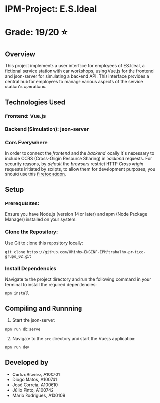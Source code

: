 # IPM-Project: E.S.Ideal

# Grade: 19/20 ⭐

## Overview
This project implements a user interface for employees of ES.Ideal, a fictional service station with car workshops, 
using Vue.js for the frontend and json-server for simulating a backend API. This interface provides a central hub for
employees to manage various aspects of the service station's operations.

## Technologies Used
### **Frontend:** Vue.js 
### **Backend (Simulation):** json-server

### **Cors Everywhere**
In order to connect the _frontend_ and the _backend_ locally it´s necessary to include CORS (Cross-Origin Resource Sharing) in _backend_ requests.
For security reasons, by _default_ the _browsers_ restrict HTTP _Cross origin_ requests initiated by scripts, to allow them for development purposes, you should use this [Firefox addon](https://addons.mozilla.org/en-US/firefox/addon/cors-everywhere/).

## Setup
### Prerequisites: 
Ensure you have Node.js (version 14 or later) and npm (Node Package Manager) installed on your system. 
### Clone the Repository:
Use Git to clone this repository locally:
```
git clone https://github.com/UMinho-ENGINF-IPM/trabalho-pr-tico-grupo_02.git
```
### Install Dependencies
Navigate to the project directory and run the following command in your terminal to install the required dependencies:
```
npm install
```

## Compiling and Runnning
1. Start the json-server:
```
npm run db:serve
```
2. Navigate to the ```src``` directory and start the Vue.js application:
```
npm run dev
```

## Developed by
- Carlos Ribeiro, A100761
- Diogo Matos, A100741
- José Correia, A100610
- Júlio Pinto, A100742
- Mário Rodrigues, A100109

